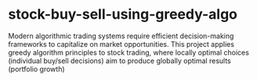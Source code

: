 # stock-buy-sell-using-greedy-algo
Modern algorithmic trading systems require efficient decision-making frameworks to capitalize on market opportunities. This project applies greedy algorithm principles to stock trading, where locally optimal choices (individual buy/sell decisions) aim to produce globally optimal results (portfolio growth)
